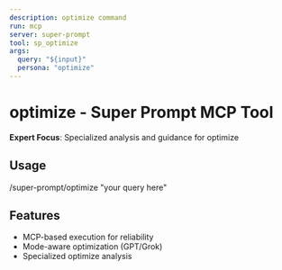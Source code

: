 ```yaml
---
description: optimize command
run: mcp
server: super-prompt
tool: sp_optimize
args:
  query: "${input}"
  persona: "optimize"
---
```


# **optimize - Super Prompt MCP Tool**

**Expert Focus**: Specialized analysis and guidance for optimize

## Usage
/super-prompt/optimize "your query here"

## Features
- MCP-based execution for reliability
- Mode-aware optimization (GPT/Grok)
- Specialized optimize analysis
